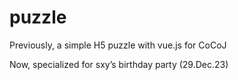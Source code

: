 # puzzle
Previously, a simple H5 puzzle with vue.js for CoCoJ

Now, specialized for sxy’s birthday party (29.Dec.23)

